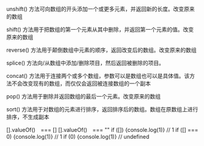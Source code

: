unshift() 方法可向数组的开头添加一个或更多元素，并返回新的长度。改变原来的数组

shift() 方法用于把数组的第一个元素从其中删除，并返回第一个元素的值。改变原来的数组

reverse() 方法用于颠倒数组中元素的顺序，返回改变后的数组。改变原来的数组

splice() 方法向/从数组中添加/删除项目，然后返回被删除的项目。

concat() 方法用于连接两个或多个数组，参数可以是数组也可以是具体值。该方法不会改变现有的数组，而仅仅会返回被连接数组的一个副本

pop() 方法用于删除并返回数组的最后一个元素。改变原来的数组

sort() 方法用于对数组的元素进行排序，返回排序后的数组。数组在原数组上进行排序，不生成副本

[].valueOf()　=== []
[].valueOf()　=== ""
if ([]) {console.log(1)} // 1
if ([] === 0) {console.log(1)} // 1
if (0) {console.log(1)} // undefined